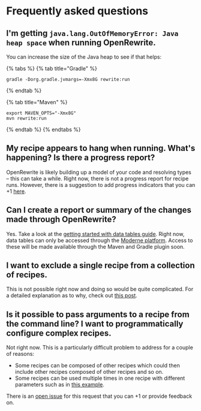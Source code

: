 # Frequently asked questions

## I'm getting `java.lang.OutOfMemoryError: Java heap space` when running OpenRewrite. 

You can increase the size of the Java heap to see if that helps:

{% tabs %}
{% tab title="Gradle" %}
```shell
gradle -Dorg.gradle.jvmargs=-Xmx8G rewrite:run
```
{% endtab %}

{% tab title="Maven" %}
```shell
export MAVEN_OPTS="-Xmx8G"
mvn rewrite:run
```
{% endtab %}
{% endtabs %}

## My recipe appears to hang when running. What's happening? Is there a progress report?

OpenRewrite is likely building up a model of your code and resolving types – this can take a while. Right now, there is not a progress report for recipe runs. However, there is a suggestion to add progress indicators that you can +1 [here](https://github.com/openrewrite/rewrite-maven-plugin/issues/544).

## Can I create a report or summary of the changes made through OpenRewrite?

Yes. Take a look at the [getting started with data tables guide](https://docs.moderne.io/user-documentation/data-tables). Right now, data tables can only be accessed through the [Moderne platform](https://app.moderne.io/). Access to these will be made available through the Maven and Gradle plugin soon.

## I want to exclude a single recipe from a collection of recipes.

This is not possible right now and doing so would be quite complicated. For a detailed explanation as to why, check out [this post](https://github.com/openrewrite/rewrite-maven-plugin/pull/569#issuecomment-1576793092).

## Is it possible to pass arguments to a recipe from the command line? I want to programmatically configure complex recipes.

Not right now. This is a particularly difficult problem to address for a couple of reasons:

* Some recipes can be composed of other recipes which could then include other recipes composed of other recipes and so on.
* Some recipes can be used multiple times in one recipe with different parameters such as in [this example](https://github.com/openrewrite/rewrite-migrate-java/blob/v2.0.6/src/main/resources/META-INF/rewrite/jakarta-ee-9.yml#L140-L160).

There is an [open issue](https://github.com/openrewrite/rewrite-maven-plugin/issues/345) for this request that you can +1 or provide feedback on.